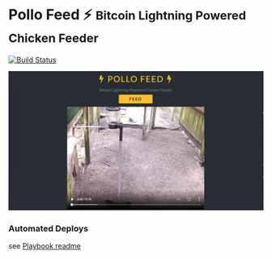 # Pollo Feed :zap: <small> Bitcoin Lightning Powered Chicken Feeder</small>

[![Build Status](https://travis-ci.com/j-chimienti/pollofeed.svg?branch=master)](https://travis-ci.com/j-chimienti/pollofeed)

![home](ss1.png)


### Automated Deploys

see [Playbook readme](playbooks/README.md)

